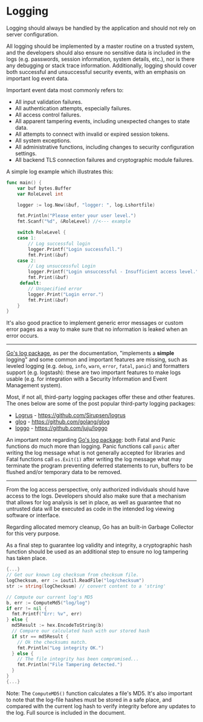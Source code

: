 Logging
=======

Logging should always be handled by the application and should not rely on
server configuration.

All logging should be implemented by a master routine on a trusted system, and
the developers should also ensure no sensitive data is included in the logs
(e.g. passwords, session information, system details, etc.), nor is there
any debugging or stack trace information.
Additionally, logging should cover both successful and unsuccessful security
events, with an emphasis on important log event data.

Important event data most commonly refers to:

* All input validation failures.
* All authentication attempts, especially failures.
* All access control failures.
* All apparent tampering events, including unexpected changes to state data.
* All attempts to connect with invalid or expired session tokens.
* All system exceptions.
* All administrative functions, including changes to security configuration
  settings.
* All backend TLS connection failures and cryptographic module failures.

A simple log example which illustrates this:

```go
func main() {
    var buf bytes.Buffer
    var RoleLevel int

    logger := log.New(&buf, "logger: ", log.Lshortfile)

    fmt.Println("Please enter your user level.")
    fmt.Scanf("%d", &RoleLevel) //<--- example

    switch RoleLevel {
    case 1:
        // Log successful login
        logger.Printf("Login successfull.")
        fmt.Print(&buf)
    case 2:
        // Log unsuccessful Login
        logger.Printf("Login unsuccessful - Insufficient access level.")
        fmt.Print(&buf)
     default:
        // Unspecified error
        logger.Print("Login error.")
        fmt.Print(&buf)
    }
}
```

It's also good practice to implement generic error messages or custom error
pages as a way to make sure that no information is leaked when an error
occurs.

---

[Go's log package][0], as per the documentation, "implements a **simple**
logging" and some common and important features are missing, such as leveled
logging (e.g. `debug`, `info`, `warn`, `error`, `fatal`, `panic`) and formatters
support (e.g. logstash): these are two important features to make logs usable
(e.g. for integration with a Security Information and Event Management system).

Most, if not all, third-party logging packages offer these and other features.
The ones below are some of the post popular third-party logging packages:

* [Logrus][1] - https://github.com/Sirupsen/logrus
* [glog][2]   - https://github.com/golang/glog
* [loggo][3]  - https://github.com/juju/loggo

An important note regarding [Go's log package][0]: both Fatal and Panic
functions do much more than logging. Panic functions call `panic` after writing
the log message what is not generally accepted for libraries and Fatal functions
call `os.Exit(1)` after writing the log message what may terminate the program
preventing deferred statements to run, buffers to be flushed and/or temporary
data to be removed.

---

From the log access perspective, only authorized individuals should have
access to the logs.
Developers should also make sure that a mechanism that allows for log
analysis is set in place, as well as guarantee that no untrusted data will
be executed as code in the intended log viewing software or interface.

Regarding allocated memory cleanup, Go has an built-in Garbage Collector
for this very purpose.

As a final step to guarantee log validity and integrity, a cryptographic
hash function should be used as an additional step to ensure no log
tampering has taken place.

```go
{...}
// Get our known Log checksum from checksum file.
logChecksum, err := ioutil.ReadFile("log/checksum")
str := string(logChecksum) // convert content to a 'string'

// Compute our current log's MD5
b, err := ComputeMd5("log/log")
if err != nil {
  fmt.Printf("Err: %v", err)
} else {
  md5Result := hex.EncodeToString(b)
  // Compare our calculated hash with our stored hash
  if str == md5Result {
    // Ok the checksums match.
    fmt.Println("Log integrity OK.")
  } else {
    // The file integrity has been compromised...
    fmt.Println("File Tampering detected.")
  }
}
{...}
```

Note: The `ComputeMD5()` function calculates a file's MD5. It's also important
to note that the log-file hashes must be stored in a safe place, and compared
with the current log hash to verify integrity before any updates to the log.
Full source is included in the document.


[0]: https://golang.org/pkg/log/
[1]: https://github.com/Sirupsen/logrus
[2]: https://github.com/golang/glog
[3]: https://github.com/juju/loggo
